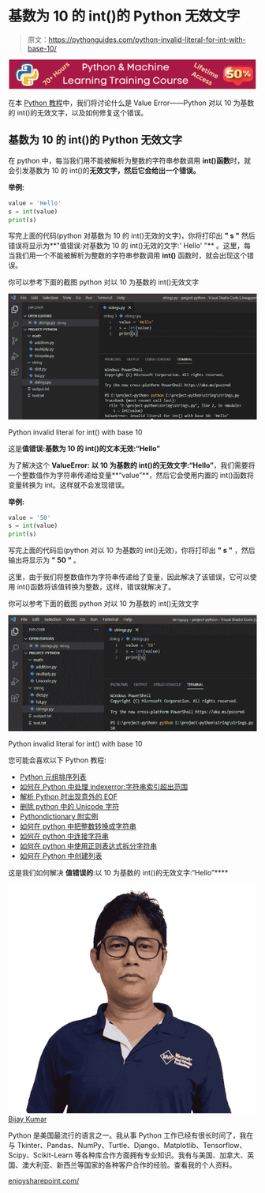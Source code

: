 # 基数为 10 的 int()的 Python 无效文字

> 原文：<https://pythonguides.com/python-invalid-literal-for-int-with-base-10/>

[![Python & Machine Learning training courses](img/49ec9c6da89a04c9f45bab643f8c765c.png)](https://sharepointsky.teachable.com/p/python-and-machine-learning-training-course)

在本 [Python 教程](https://pythonguides.com/python-download-and-installation/)中，我们将讨论什么是 Value Error——Python 对以 10 为基数的 int()的无效文字，以及如何修复这个错误。

## 基数为 10 的 int()的 Python 无效文字

在 python 中，每当我们用不能被解析为整数的字符串参数调用 **int()函数**时，就会引发基数为 10 的 int()的**无效文字，然后它会给出一个错误。**

**举例:**

```py
value = 'Hello'
s = int(value)
print(s)
```

写完上面的代码(python 对基数为 10 的 int()无效的文字)，你将打印出 **" s "** 然后错误将显示为**"值错误:对基数为 10 的 int()无效的文字:' Hello' "** 。这里，每当我们用一个不能被解析为整数的字符串参数调用 **int()** 函数时，就会出现这个错误。

你可以参考下面的截图 python 对以 10 为基数的 int()无效文字

![Python invalid literal for int() with base 10](img/b6bdfe2c86ce717dd5f016e441e9c009.png "Python invalid literal for int with base 10")

Python invalid literal for int() with base 10

这是**值错误:基数为 10 的 int()的文本无效:“Hello”**

为了解决这个 **ValueError:** **以 10 为基数的 int()的无效文字:“Hello”**，我们需要将一个整数值作为字符串传递给变量**“value”**，然后它会使用内置的 int()函数将变量转换为 int。这样就不会发现错误。

**举例:**

```py
value = '50'
s = int(value)
print(s)
```

写完上面的代码后(python 对以 10 为基数的 int()无效)，你将打印出 **" s "** ，然后输出将显示为 **" 50 "** 。

这里，由于我们将整数值作为字符串传递给了变量，因此解决了该错误，它可以使用 int()函数将该值转换为整数，这样，错误就解决了。

你可以参考下面的截图 python 对以 10 为基数的 int()无效文字

![Python invalid literal for int() with base 10](img/68b7b9935b3eddbaed5fd56ee043eb79.png "Python invalid literal for int with base 10 1")

Python invalid literal for int() with base 10

您可能会喜欢以下 Python 教程:

*   [Python 元组排序列表](https://pythonguides.com/python-sort-list-of-tuples/)
*   [如何在 Python 中处理 indexerror:字符串索引超出范围](https://pythonguides.com/indexerror-string-index-out-of-range-python/)
*   [解析 Python 时出现意外的 EOF](https://pythonguides.com/unexpected-eof-python/)
*   [删除 python 中的 Unicode 字符](https://pythonguides.com/remove-unicode-characters-in-python/)
*   [Python](https://pythonguides.com/python-dictionary-append/)[d](https://pythonguides.com/python-dictionary-append/)[ictionary 附实例](https://pythonguides.com/python-dictionary-append/)
*   [如何在 python 中把整数转换成字符串](https://pythonguides.com/convert-an-integer-to-string-in-python/)
*   [如何在 python 中连接字符串](https://pythonguides.com/concatenate-strings-in-python/)
*   [如何在 python 中使用正则表达式拆分字符串](https://pythonguides.com/python-split-string-regex/)
*   [如何在 Python 中创建列表](https://pythonguides.com/create-list-in-python/)

这是我们如何解决 **值错误的**:以 10 为基数的 int()的无效文字:“Hello”****

![Bijay Kumar MVP](img/9cb1c9117bcc4bbbaba71db8d37d76ef.png "Bijay Kumar MVP")[Bijay Kumar](https://pythonguides.com/author/fewlines4biju/)

Python 是美国最流行的语言之一。我从事 Python 工作已经有很长时间了，我在与 Tkinter、Pandas、NumPy、Turtle、Django、Matplotlib、Tensorflow、Scipy、Scikit-Learn 等各种库合作方面拥有专业知识。我有与美国、加拿大、英国、澳大利亚、新西兰等国家的各种客户合作的经验。查看我的个人资料。

[enjoysharepoint.com/](https://enjoysharepoint.com/)[](https://www.facebook.com/fewlines4biju "Facebook")[](https://www.linkedin.com/in/fewlines4biju/ "Linkedin")[](https://twitter.com/fewlines4biju "Twitter")